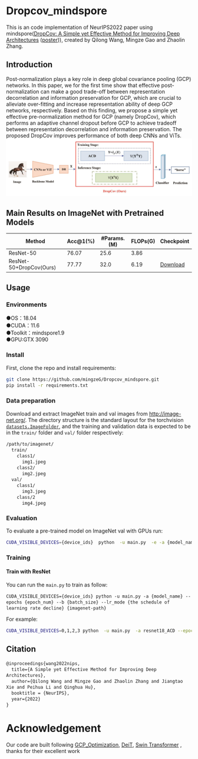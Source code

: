 # Dropcov_mindspore

This is an code implementation of NeurIPS2022 paper using mindspore([DropCov: A Simple yet Effective Method for Improving Deep Architectures](https://arxiv.org/) ([poster](https://github.com/))), created by Qilong Wang, Mingze Gao and Zhaolin Zhang.


## Introduction
Post-normalization plays a key role in deep global covariance pooling (GCP) networks. In this paper, we for the first time show that effective post-normalization can make a good trade-off between representation decorrelation and information preservation for GCP, which are crucial to alleviate over-fitting and increase representation ability of deep GCP networks, respectively. Based on this finding, we propose a simple yet effective pre-normalization method for GCP (namely DropCov), which performs an adaptive channel dropout before GCP to achieve tradeoff between representation decorrelation and information preservation. The proposed DropCov improves performance of both deep CNNs and ViTs.
![Poster](overview.jpg)

## Main Results on ImageNet with Pretrained Models


|Method           | Acc@1(%) | #Params.(M) | FLOPs(G) | Checkpoint                                                          |
| ------------------ | ----- | ------- | ----- | ------------------------------------------------------------ |
| ResNet-50   |  76.07 |  25.6   |   3.86  |               |
| ResNet-50+DropCov(Ours)   | 77.77  |   32.0  |  6.19   |[Download](https://drive.google.com/file/d/1PBy8evHi-xiJHiTWgqrUs8jTH58hJM2n/view?usp=share_link)|

## Usage
### Environments
●OS：18.04  
●CUDA：11.6  
●Toolkit：mindspore1.9  
●GPU:GTX 3090 

### Install
First, clone the repo and install requirements:

```bash
git clone https://github.com/mingzeG/Dropcov_mindspore.git
pip install -r requirements.txt
```

### Data preparation

Download and extract ImageNet train and val images from http://image-net.org/. 
The directory structure is the standard layout for the torchvision [`datasets.ImageFolder`](https://pytorch.org/docs/stable/torchvision/datasets.html#imagefolder), 
and the training and validation data is expected to be in the `train/` folder and `val/` folder respectively:

```
/path/to/imagenet/
  train/
    class1/
      img1.jpeg
    class2/
      img2.jpeg
  val/
    class1/
      img3.jpeg
    class/2
      img4.jpeg
```

### Evaluation

To evaluate a pre-trained model on ImageNet val with GPUs run:

```bash
CUDA_VISIBLE_DEVICES={device_ids}  python  -u main.py  -e -a {model_name} --resume {checkpoint-path} {imagenet-path}
```


### Training

#### Train with ResNet

You can run the `main.py` to train as follow:

```
CUDA_VISIBLE_DEVICES={device_ids} python -u main.py -a {model_name} --epochs {epoch_num} --b {batch_size} --lr_mode {the schedule of learning rate decline} {imagenet-path}
```
For example:

```bash
CUDA_VISIBLE_DEVICES=0,1,2,3 python  -u main.py  -a resnet18_ACD --epochs 100 --b 256 --lr_mode LRnorm  ./dataset/ILSVRC2012
```

## Citation

```
@inproceedings{wang2022nips,
  title={A Simple yet Effective Method for Improving Deep Architectures},
  author={Qilong Wang and Mingze Gao and Zhaolin Zhang and Jiangtao Xie and Peihua Li and Qinghua Hu},
  booktitle = {NeurIPS},
  year={2022}
}
```

# Acknowledgement


Our code are built following 
[GCP_Optimization](https://github.com/ZhangLi-CS/GCP_Optimization),
[DeiT](https://github.com/facebookresearch/deit),
[Swin Transformer](https://github.com/microsoft/Swin-Transformer)
, thanks for their excellent work
